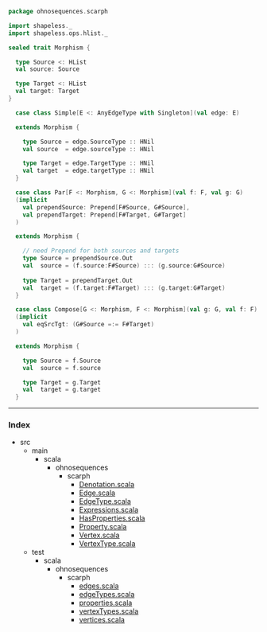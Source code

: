
```scala
package ohnosequences.scarph

import shapeless._
import shapeless.ops.hlist._

sealed trait Morphism {

  type Source <: HList
  val source: Source

  type Target <: HList
  val target: Target
}

  case class Simple[E <: AnyEdgeType with Singleton](val edge: E)

  extends Morphism {

    type Source = edge.SourceType :: HNil
    val source  = edge.sourceType :: HNil

    type Target = edge.TargetType :: HNil
    val target  = edge.targetType :: HNil
  }

  case class Par[F <: Morphism, G <: Morphism](val f: F, val g: G)
  (implicit
    val prependSource: Prepend[F#Source, G#Source],
    val prependTarget: Prepend[F#Target, G#Target]
  )

  extends Morphism {

    // need Prepend for both sources and targets
    type Source = prependSource.Out
    val  source = (f.source:F#Source) ::: (g.source:G#Source)
    
    type Target = prependTarget.Out
    val  target = (f.target:F#Target) ::: (g.target:G#Target)
  }

  case class Compose[G <: Morphism, F <: Morphism](val g: G, val f: F)
  (implicit
    val eqSrcTgt: (G#Source =:= F#Target)
  )

  extends Morphism {

    type Source = f.Source
    val  source = f.source

    type Target = g.Target
    val  target = g.target
  }

```


------

### Index

+ src
  + main
    + scala
      + ohnosequences
        + scarph
          + [Denotation.scala][main/scala/ohnosequences/scarph/Denotation.scala]
          + [Edge.scala][main/scala/ohnosequences/scarph/Edge.scala]
          + [EdgeType.scala][main/scala/ohnosequences/scarph/EdgeType.scala]
          + [Expressions.scala][main/scala/ohnosequences/scarph/Expressions.scala]
          + [HasProperties.scala][main/scala/ohnosequences/scarph/HasProperties.scala]
          + [Property.scala][main/scala/ohnosequences/scarph/Property.scala]
          + [Vertex.scala][main/scala/ohnosequences/scarph/Vertex.scala]
          + [VertexType.scala][main/scala/ohnosequences/scarph/VertexType.scala]
  + test
    + scala
      + ohnosequences
        + scarph
          + [edges.scala][test/scala/ohnosequences/scarph/edges.scala]
          + [edgeTypes.scala][test/scala/ohnosequences/scarph/edgeTypes.scala]
          + [properties.scala][test/scala/ohnosequences/scarph/properties.scala]
          + [vertexTypes.scala][test/scala/ohnosequences/scarph/vertexTypes.scala]
          + [vertices.scala][test/scala/ohnosequences/scarph/vertices.scala]

[main/scala/ohnosequences/scarph/Denotation.scala]: Denotation.scala.md
[main/scala/ohnosequences/scarph/Edge.scala]: Edge.scala.md
[main/scala/ohnosequences/scarph/EdgeType.scala]: EdgeType.scala.md
[main/scala/ohnosequences/scarph/Expressions.scala]: Expressions.scala.md
[main/scala/ohnosequences/scarph/HasProperties.scala]: HasProperties.scala.md
[main/scala/ohnosequences/scarph/Property.scala]: Property.scala.md
[main/scala/ohnosequences/scarph/Vertex.scala]: Vertex.scala.md
[main/scala/ohnosequences/scarph/VertexType.scala]: VertexType.scala.md
[test/scala/ohnosequences/scarph/edges.scala]: ../../../../test/scala/ohnosequences/scarph/edges.scala.md
[test/scala/ohnosequences/scarph/edgeTypes.scala]: ../../../../test/scala/ohnosequences/scarph/edgeTypes.scala.md
[test/scala/ohnosequences/scarph/properties.scala]: ../../../../test/scala/ohnosequences/scarph/properties.scala.md
[test/scala/ohnosequences/scarph/vertexTypes.scala]: ../../../../test/scala/ohnosequences/scarph/vertexTypes.scala.md
[test/scala/ohnosequences/scarph/vertices.scala]: ../../../../test/scala/ohnosequences/scarph/vertices.scala.md